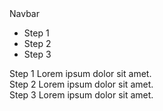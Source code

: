 <!DOCTYPE html>
<html lang="en">

<head>
    <meta charset="UTF-8">
    <meta http-equiv="X-UA-Compatible" content="IE=edge">
    <meta name="viewport" content="width=device-width, initial-scale=1.0">
    <title>Document</title>
    <link href="https://cdn.jsdelivr.net/npm/bootstrap@5.1.0/dist/css/bootstrap.min.css" rel="stylesheet"
        integrity="sha384-KyZXEAg3QhqLMpG8r+8fhAXLRk2vvoC2f3B09zVXn8CA5QIVfZOJ3BCsw2P0p/We" crossorigin="anonymous">
    <link rel="stylesheet" href="styles.css">
</head>

<body>
    <nav class="navbar navbar-light bg-light">
        <div class="container-fluid">
            <span class="navbar-brand mb-0 h1">Navbar</span>
        </div>
    </nav>
    <ul class="nav nav-tabs">
        <li class="nav-item" id="step1" onclick="navigateToSection(this.id)">
            <a class="nav-link active">Step 1</a>
        </li>
        <li class="nav-item" id="step2" onclick="navigateToSection(this.id)">
            <a class="nav-link">Step 2</a>
        </li>
        <li class="nav-item" id="step3" onclick="navigateToSection(this.id)">
            <a class="nav-link">Step 3</a>
        </li>
    </ul>
    <section id="step1-section">
        <div class="row d-flex align-items-center row-wrapper">
            <div class="col">
                <div class="container instructions-text">
                    Step 1
                    Lorem ipsum dolor sit amet.
                </div>
            </div>
            <div class="col">
                <div class="container">
                    <div id="player1"></div>
                </div>
            </div>
        </div>
    </section>
    <section id="step2-section">
        <div class="row d-flex align-items-center row-wrapper">
            <div class="col">
                <div class="container instructions-text">
                    Step 2
                    Lorem ipsum dolor sit amet.
                </div>
            </div>
            <div class="col">
                <div id="player2"></div>
            </div>
        </div>
    </section>
    <section id="step3-section">
        <div class="row d-flex align-items-center row-wrapper">
            <div class="col">
                <div class="container instructions-text">
                    Step 3
                    Lorem ipsum dolor sit amet.
                </div>
            </div>
            <div class="col">
                <div id="player3"></div>
            </div>
        </div>
    </section>
    <script src="https://cdn.jsdelivr.net/npm/bootstrap@5.1.0/dist/js/bootstrap.bundle.min.js"
        integrity="sha384-U1DAWAznBHeqEIlVSCgzq+c9gqGAJn5c/t99JyeKa9xxaYpSvHU5awsuZVVFIhvj" crossorigin="anonymous">
    </script>
    <script src="app.js"></script>
</body>

</html>